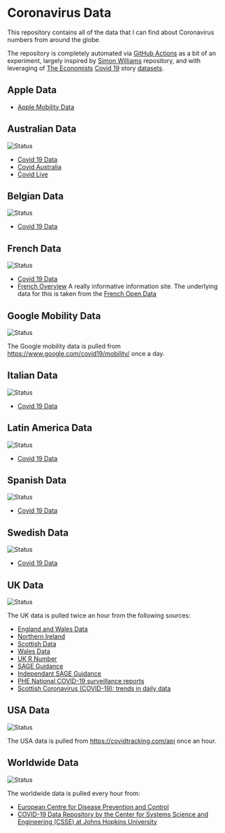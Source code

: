 # Coronavirus Data

This repository contains all of the data that I can find about Coronavirus numbers from around the globe.

The repository is completely automated via [GitHub Actions](https://github.com/features/actions) as a bit
of an experiment, largely inspired by [Simon Williams](https://github.com/simonw/coronavirus-data-gov-archive)
repository, and with leveraging of [The Economists](https://www.economist.com) [Covid 19](https://www.economist.com/graphic-detail/2020/04/16/tracking-covid-19-excess-deaths-across-countries) story [datasets](https://github.com/TheEconomist/covid-19-excess-deaths-tracker).

## Apple Data

  * [Apple Mobility Data](https://www.apple.com/covid19/mobility)

## Australian Data
![Status](https://github.com/rvaughan/coronavirus-data/workflows/Fetch%20latest%20Australian%20data/badge.svg)

  * [Covid 19 Data](https://www.covid19data.com.au/)
  * [Covid Australia](https://www.covidaustralia.com)
  * [Covid Live](https://covidlive.com.au/)

## Belgian Data
![Status](https://github.com/rvaughan/coronavirus-data/workflows/Fetch%20latest%20Belgian%20data/badge.svg)

  * [Covid 19 Data](https://epistat.sciensano.be)

## French Data
![Status](https://github.com/rvaughan/coronavirus-data/workflows/Fetch%20latest%20French%20data/badge.svg)

  * [Covid 19 Data](https://github.com/opencovid19-fr/data)
  * [French Overview](https://dashboard.covid19.data.gouv.fr/vue-d-ensemble?location=FRA) A really informative information site. The underlying data for this is taken from the [French Open Data](https://www.data.gouv.fr/fr/datasets/donnees-hospitalieres-relatives-a-lepidemie-de-covid-19/)

## Google Mobility Data
![Status](https://github.com/rvaughan/coronavirus-data/workflows/Fetch%20latest%20Google%20Mobility%20data/badge.svg)

The Google mobility data is pulled from https://www.google.com/covid19/mobility/ once a day.

## Italian Data
![Status](https://github.com/rvaughan/coronavirus-data/workflows/Fetch%20latest%20Italian%20data/badge.svg)

  * [Covid 19 Data](https://github.com/pcm-dpc/COVID-19)

## Latin America Data
![Status](https://github.com/rvaughan/coronavirus-data/workflows/Fetch%20latest%20Latin%20America%20data/badge.svg)

  * [Covid 19 Data](https://https://github.com/DataScienceResearchPeru/covid-19_latinoamerica)

## Spanish Data
![Status](https://github.com/rvaughan/coronavirus-data/workflows/Fetch%20latest%20Spanish%20data/badge.svg)

  * [Covid 19 Data](https://github.com/datadista/datasets)

## Swedish Data
![Status](https://github.com/rvaughan/coronavirus-data/workflows/Fetch%20latest%20Swedish%20data/badge.svg)

  * [Covid 19 Data](xxx)

## UK Data
![Status](https://github.com/rvaughan/coronavirus-data/workflows/Fetch%20latest%20UK%20data/badge.svg)

The UK data is pulled twice an hour from the following sources:

  * [England and Wales Data](https://coronavirus.data.gov.uk/)
  * [Northern Ireland](https://www.nisra.gov.uk/publications/weekly-deaths)
  * [Scottish Data](https://www.nrscotland.gov.uk/covid19stats)
  * [Wales Data](https://public.tableau.com/profile/public.health.wales.health.protection#!/vizhome/RapidCOVID-19virology-Public/Headlinesummary)
  * [UK R Number](https://www.gov.uk/government/news/government-publishes-latest-r-number)
  * [SAGE Guidance](https://www.gov.uk/government/groups/scientific-advisory-group-for-emergencies-sage-coronavirus-covid-19-response)
  * [Independant SAGE Guidance](https://www.independentsage.org/)
  * [PHE National COVID-19 surveillance reports](https://www.gov.uk/government/publications/national-covid-19-surveillance-reports)
  * [Scottish Coronavirus (COVID-19): trends in daily data](https://www.gov.scot/publications/coronavirus-covid-19-trends-in-daily-data/)

## USA Data
![Status](https://github.com/rvaughan/coronavirus-data/workflows/Fetch%20latest%20USA%20data/badge.svg)

The USA data is pulled from https://covidtracking.com/api once an hour.

## Worldwide Data
![Status](https://github.com/rvaughan/coronavirus-data/workflows/Fetch%20latest%20worldwide%20data/badge.svg)

The worldwide data is pulled every hour from:
  * [European Centre for Disease Prevention and Control](https://www.ecdc.europa.eu/en/publications-data/download-todays-data-geographic-distribution-covid-19-cases-worldwide)
  * [COVID-19 Data Repository by the Center for Systems Science and Engineering (CSSE) at Johns Hopkins University](https://github.com/CSSEGISandData/COVID-19)

